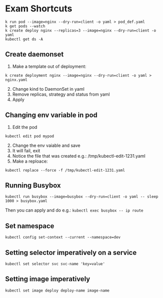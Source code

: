 # Exam Shortcuts

```
k run pod --image=nginx --dry-run=client -o yaml > pod_def.yaml
k get pods --watch
k create deploy nginx --replicas=3 --image=nginx --dry-run=client -o yaml
kubectl get ds -A
```

## Create daemonset
1. Make a template out of deployment:
```
k create deployment nginx --image=nginx --dry-run=client -o yaml > nginx.yaml
```
2. Change kind to DaemonSet in yaml
3. Remove replicas, strategy and status from yaml
4. Apply

## Changing env variable in pod
1. Edit the pod
```
kubectl edit pod mypod
```
2. Change the env vaiable and save
3. It will fail, exit
4. Notice the file that was created e.g.: /tmp/kubectl-edit-1231.yaml
5. Make a reploace:
```
kubectl replace --force -f /tmp/kubectl-edit-1231.yaml
```

## Running Busybox 

```kubectl run busybox --image=busybox --dry-run=client -o yaml -- sleep 1000 > busybox.yaml```

Then you can apply and do e.g.: ```kubectl exec busybox -- ip route```

## Set namespace
```
kubectl config set-context --current --namespace=dev
```

## Setting selector imperatively on a service
```
kubectl set selector svc svc-name 'key=value'
```

## Setting image imperatively
```
kubectl set image deploy deploy-name image-name
```